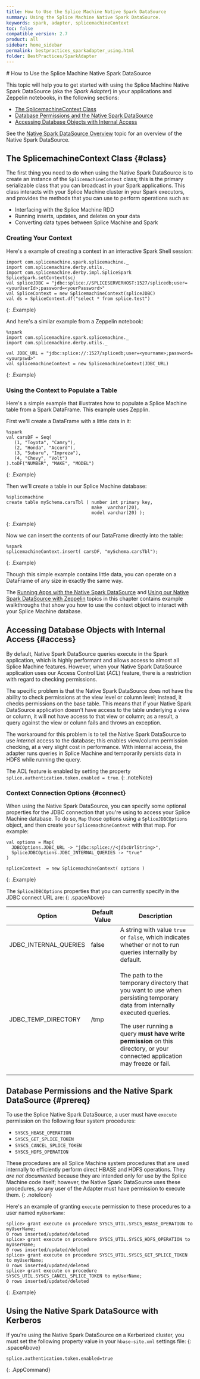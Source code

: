 ```yaml
---
title: How to Use the Splice Machine Native Spark DataSource
summary: Using the Splice Machine Native Spark DataSource.
keywords: spark, adapter, splicemachineContext
toc: false
compatible_version: 2.7
product: all
sidebar: home_sidebar
permalink: bestpractices_sparkadapter_using.html
folder: BestPractices/SparkAdapter
---
```

<section>
<div class="TopicContent" data-swiftype-index="true" markdown="1">
# How to Use the Splice Machine Native Spark DataSource

This topic will help you to get started with using the Splice Machine Native Spark DataSource (aka the *Spark Adapter*) in your applications and Zeppelin notebooks, in the following sections:

* [The SplicemachineContext Class](#class)
* [Database Permissions and the Native Spark DataSource](#prereq)
* [Accessing Database Objects with Internal Access](#access)

See the [Native Spark DataSource Overview](bestpractices_sparkadapter_intro.html) topic for an overview of the Native Spark DataSource.

## The SplicemachineContext Class  {#class}

The first thing you need to do when using the Native Spark DataSource is to create an instance of the `SplicemachineContext` class; this is the primary serializable class that you can broadcast in your Spark applications. This class interacts with your Splice Machine cluster in your Spark executors, and provides the methods that you can use to perform operations such as:

* Interfacing with the Splice Machine RDD
* Running inserts, updates, and deletes on your data
* Converting data types between Splice Machine and Spark

### Creating Your Context

Here's a example of creating a context in an interactive Spark Shell session:

```
import com.splicemachine.spark.splicemachine._
import com.splicemachine.derby.utils._
import com.splicemachine.derby.impl.SpliceSpark
SpliceSpark.setContext(sc)
val spliceJDBC = "jdbc:splice://SPLICESERVERHOST:1527/splicedb;user=<yourUserId>;password=<yourPassword>"
val SpliceContext = new SplicemachineContext(spliceJDBC)
val ds = SpliceContext.df("select * from splice.test")
```
{: .Example}
<br />

And here's a similar example from a Zeppelin notebook:

```
%spark
import com.splicemachine.spark.splicemachine._
import com.splicemachine.derby.utils._

val JDBC_URL = "jdbc:splice://:1527/splicedb;user=<yourname>;password=<yourpswd>"
val splicemachineContext = new SplicemachineContext(JDBC_URL)
```
{: .Example}
<br />

### Using the Context to Populate a Table

Here's a simple example that illustrates how to populate a Splice Machine table from a Spark DataFrame. This example uses Zepplin.

First we'll create a DataFrame with a little data in it:

```
%spark
val carsDF = Seq(
   (1, "Toyota", "Camry"),
   (2, "Honda", "Accord"),
   (3, "Subaru", "Impreza"),
   (4, "Chevy", "Volt")
).toDF("NUMBER", "MAKE", "MODEL")
```
{: .Example}
<br />

Then we'll create a table in our Splice Machine database:

```
%splicemachine
create table mySchema.carsTbl ( number int primary key,
                                make  varchar(20),
                                model varchar(20) );
```
{: .Example}
<br />

Now we can insert the contents of our DataFrame directly into the table:

```
%spark
splicemachineContext.insert( carsDF, "mySchema.carsTbl");
```
{: .Example}
<br />

Though this simple example contains little data, you can operate on a DataFrame of any size in exactly the same way.

The [Running Apps with the Native Spark DataSource](bestpractices_sparkadapter_submit.html) and [Using our Native Spark DataSource with Zeppelin](bestpractices_sparkadapter_zeppelin.html) topics in this chapter contains example walkthroughs that show you how to use the context object to interact with your Splice Machine database.

## Accessing Database Objects with Internal Access {#access}

By default, Native Spark DataSource queries execute in the Spark application, which is highly performant and allows access to almost all Splice Machine features. However, when your Native Spark DataSource application uses our Access Control List (*ACL*) feature, there is a restriction with regard to checking permissions.

The specific problem is that the Native Spark DataSource does not have the ability to check permissions at the view level or column level; instead, it checks permissions on the base table. This means that if your Native Spark DataSource application doesn't have access to the table underlying a view or column, it will not have access to that view or column; as a result, a query against the view or colunn fails and throws an exception.

The workaround for this problem is to tell the Native Spark DataSource to use *internal* access to the database; this enables view/column permission checking, at a very slight cost in performance. With internal access, the adapter runs queries in Splice Machine and temporarily persists data in HDFS while running the query.

The ACL feature is enabled by setting the property `splice.authentication.token.enabled = true`.
{: .noteNote}


### Context Connection Options  {#connect}

When using the Native Spark DataSource, you can specify some optional properties for the JDBC connection that you're using to access your Splice Machine database. To do so, `Map` those options using a `SpliceJDBCOptions` object, and then create your `SplicemachineContext` with that map. For example:

```
val options = Map(
  JDBCOptions.JDBC_URL -> "jdbc:splice://<jdbcUrlString>",
  SpliceJDBCOptions.JDBC_INTERNAL_QUERIES -> "true"
)

spliceContext  = new SplicemachineContext( options )
```
{: .Example}
<br />

The `SpliceJDBCOptions` properties that you can currently specify in the JDBC connect URL are:
{: .spaceAbove}

<table>
    <thead>
        <tr>
            <th>Option</th>
            <th>Default Value</th>
            <th>Description</th>
        </tr>
    </thead>
    <tbody>
        <tr>
            <td class="CodeFont">JDBC_INTERNAL_QUERIES</td>
            <td class="CodeFont">false</td>
            <td>A string with value <code>true</code> or <code>false</code>, which indicates whether or not to run queries internally by default.</td>
        </tr>
        <tr>
            <td class="CodeFont">JDBC_TEMP_DIRECTORY</td>
            <td class="CodeFont">/tmp</td>
            <td><p>The path to the temporary directory that you want to use when persisting temporary data from internally executed queries.</p>
                <p class="noteIcon">The user running a query <strong>must have write permission</strong> on this directory, or your connected application may freeze or fail.</p>
            </td>
        </tr>
    </tbody>
</table>

## Database Permissions and the Native Spark DataSource {#prereq}

To use the Splice Native Spark DataSource, a user must have `execute` permission on the following four system procedures:

* `SYSCS_HBASE_OPERATION`
* `SYSCS_GET_SPLICE_TOKEN`
* `SYSCS_CANCEL_SPLICE_TOKEN`
* `SYSCS_HDFS_OPERATION`

These procedures are all Splice Machine system procedures that are used internally to efficiently perform direct HBASE and HDFS operations. They *are not documented* because they are intended only for use by the Splice Machine code itself; however, the Native Spark DataSource uses these procedures, so any user of the Adapter must have permission to execute them.
{: .noteIcon}

Here's an example of granting `execute` permission to these procedures to a user named `myUserName`:

```
splice> grant execute on procedure SYSCS_UTIL.SYSCS_HBASE_OPERATION to myUserName;
0 rows inserted/updated/deleted
splice> grant execute on procedure SYSCS_UTIL.SYSCS_HDFS_OPERATION to myUserName;
0 rows inserted/updated/deleted
splice> grant execute on procedure SYSCS_UTIL.SYSCS_GET_SPLICE_TOKEN to myUserName;
0 rows inserted/updated/deleted
splice> grant execute on procedure SYSCS_UTIL.SYSCS_CANCEL_SPLICE_TOKEN to myUserName;
0 rows inserted/updated/deleted
```
{: .Example}
<br />

## Using the Native Spark DataSource with Kerberos

If you're using the Native Spark DataSource on a Kerberized cluster, you must set the following property value in your `hbase-site.xml` settings file:
{: .spaceAbove}
````
splice.authentication.token.enabled=true
````
{: .AppCommand}


</div>
</section>
